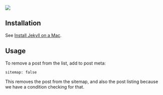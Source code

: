 <img style="margin: 0 auto;" src="https://github.com/explodinglabs/composed.blog/blob/master/_source/assets/logo.png?raw=true" />

## Installation

See [Install Jekyll on a Mac](https://composed.blog/install-jekyll-on-mac).

## Usage

To remove a post from the list, add to post meta:
```
sitemap: false
```
This removes the post from the sitemap, and also the post listing because we
have a condition checking for that.
